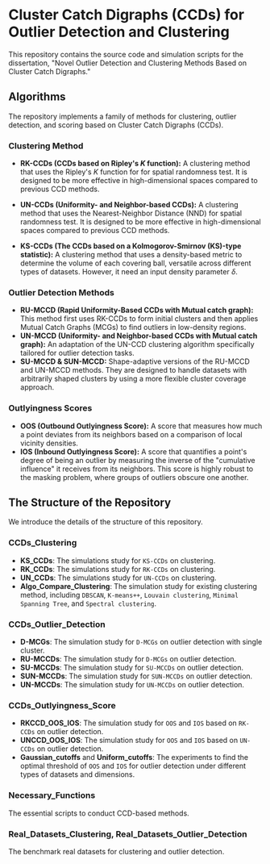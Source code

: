 # Cluster Catch Digraphs (CCDs) for Outlier Detection and Clustering

This repository contains the source code and simulation scripts for the dissertation, "Novel Outlier Detection and Clustering Methods Based on Cluster Catch Digraphs."

## Algorithms

The repository implements a family of methods for clustering, outlier detection, and scoring based on Cluster Catch Digraphs (CCDs).

### Clustering Method

* **RK-CCDs (CCDs based on Ripley's $K$ function):** A clustering method that uses the Ripley's $K$ function for for spatial randomness test. It is designed to be more effective in high-dimensional spaces compared to previous CCD methods.

* **UN-CCDs (Uniformity- and Neighbor-based CCDs):** A clustering method that uses the Nearest-Neighbor Distance (NND) for spatial randomness test. It is designed to be more effective in high-dimensional spaces compared to previous CCD methods.

* **KS-CCDs (The CCDs based on a Kolmogorov-Smirnov (KS)-type statistic):** A clustering method that uses a density-based metric to determine the volume of each covering ball, versatile across different types of datasets. However, it need an input density parameter $\delta$.

### Outlier Detection Methods
* **RU-MCCD (Rapid Uniformity-Based CCDs with Mutual catch graph):** This method first uses RK-CCDs to form initial clusters and then applies Mutual Catch Graphs (MCGs) to find outliers in low-density regions.
* **UN-MCCD (Uniformity- and Neighbor-based CCDs with Mutual catch graph):** An adaptation of the UN-CCD clustering algorithm specifically tailored for outlier detection tasks.
* **SU-MCCD & SUN-MCCD:** Shape-adaptive versions of the RU-MCCD and UN-MCCD methods. They are designed to handle datasets with arbitrarily shaped clusters by using a more flexible cluster coverage approach.

### Outlyingness Scores
* **OOS (Outbound Outlyingness Score):** A score that measures how much a point deviates from its neighbors based on a comparison of local vicinity densities.
* **IOS (Inbound Outlyingness Score):** A score that quantifies a point's degree of being an outlier by measuring the inverse of the "cumulative influence" it receives from its neighbors. This score is highly robust to the masking problem, where groups of outliers obscure one another.

## The Structure of the Repository 

We introduce the details of the structure of this repository.

### CCDs_Clustering

* **KS_CCDs**: The simulations study for `KS-CCDs` on clustering.
* **RK_CCDs**: The simulations study for `RK-CCDs` on clustering.
* **UN_CCDs**: The simulations study for `UN-CCDs` on clustering.
* **Algo_Compare_Clustering**: The simulation study for existing clustering method, including `DBSCAN`, `K-means++`, `Louvain clustering`, `Minimal Spanning Tree`, and `Spectral clustering`.

### CCDs_Outlier_Detection

* **D-MCGs**: The simulation study for `D-MCGs` on outlier detection with single cluster.
* **RU-MCCDs**: The simulation study for `D-MCGs` on outlier detection.
* **SU-MCCDs**: The simulation study for `SU-MCCDs` on outlier detection.
* **SUN-MCCDs**: The simulation study for `SUN-MCCDs` on outlier detection.
* **UN-MCCDs**: The simulation study for `UN-MCCDs` on outlier detection.

### CCDs_Outlyingness_Score
* **RKCCD_OOS_IOS**: The simulation study for `OOS` and `IOS` based on `RK-CCDs` on outlier detection.
* **UNCCD_OOS_IOS**: The simulation study for `OOS` and `IOS` based on `UN-CCDs` on outlier detection.
* **Gaussian_cutoffs** and **Uniform_cutoffs**: The experiments to find the optimal threshold of `OOS` and `IOS` for outlier detection under different types of datasets and dimensions.

### Necessary_Functions
The essential scripts to conduct CCD-based methods.

### Real_Datasets_Clustering, Real_Datasets_Outlier_Detection
The benchmark real datasets for clustering and outlier detection.



